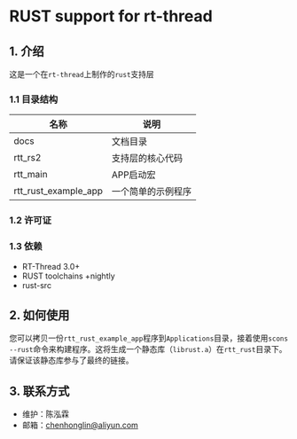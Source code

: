 # RUST support for rt-thread

## 1. 介绍
  这是一个在`rt-thread`上制作的`rust`支持层

### 1.1 目录结构
| 名称 | 说明 |
|---|---|
| docs | 文档目录 |
| rtt_rs2 | 支持层的核心代码 |
| rtt_main | APP启动宏 |
| rtt_rust_example_app | 一个简单的示例程序 |

### 1.2 许可证

### 1.3 依赖
* RT-Thread 3.0+
* RUST toolchains +nightly
* rust-src


## 2. 如何使用
您可以拷贝一份`rtt_rust_example_app`程序到`Applications`目录，接着使用`scons --rust`命令来构建程序。这将生成一个静态库（`librust.a`）在`rtt_rust`目录下。请保证该静态库参与了最终的链接。

## 3. 联系方式
* 维护：陈泓霖
* 邮箱：chenhonglin@aliyun.com
